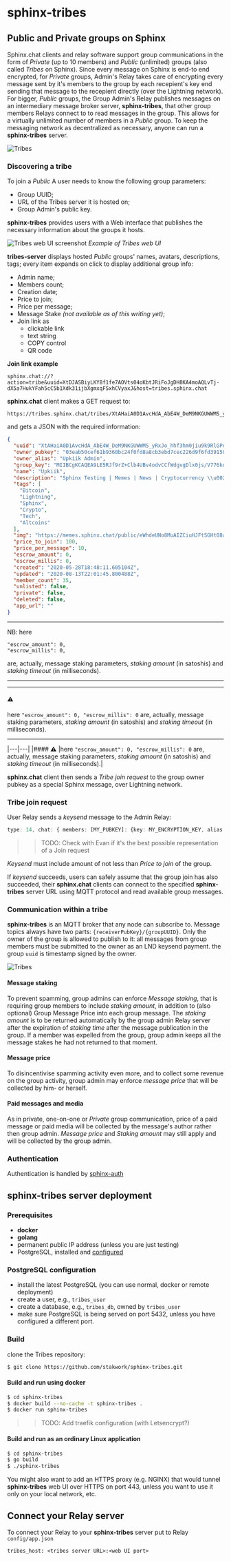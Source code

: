 # sphinx-tribes

## Public and Private groups on Sphinx

Sphinx.chat clients and relay software support group communications in the form of *Private* (up to 10 members) and *Public* (unlimited) groups (also called *Tribes* on Sphinx). 
Since every message on Sphinx is end-to end encrypted, for *Private* groups, Admin's Relay takes care of encrypting every message sent by it's members to the group by each recepient's key end sending that message to the recepient directly (over the Lightning network).
For bigger, *Public* groups, the Group Admin's Relay publishes messages on an intermediary message broker server, **sphinx-tribes**, that other group members Relays connect to to read messages in the group. This allows for a virtually unlimited number of members in a *Public* group.
To keep the messaging network as decentralized as necessary, anyone can run a **sphinx-tribes** server.

![Tribes](https://github.com/stakwork/sphinx-tribes/raw/master/img/tribes.jpg)

### Discovering a tribe

To join a *Public* A user needs to know the following group parameters:

- Group UUID;
- URL of the Tribes server it is hosted on;
- Group Admin's public key.

**sphinx-tribes** provides users with a Web interface that publishes the necessary information about the groups it hosts.

![Tribes web UI screenshot](tribes.sphinx.chat.png)
*Example of Tribes web UI*

**tribes-server** displays hosted *Public* groups' names, avatars, descriptions, tags; every item expands on click to display additional group info:

- Admin name;
- Members count;
- Creation date;
- Price to join;
- Price per message;
- Message Stake *(not available as of this writing yet)*;
- Join link as
    + clickable link
    + text string
    + COPY control
    + QR code

**Join link example**
```
sphinx.chat://?action=tribe&uuid=XtDJASBiyLKY8f1fe7AOVts04oKbtJRiFoJgDH8KA4moAQLvTj-dX5a7HukYFah5cC5b1Xdk31ijbXgmxqFSxhCVyaxJ&host=tribes.sphinx.chat
```

**sphinx.chat** client makes a GET request to:

```
https://tribes.sphinx.chat/tribes/XtAHaiA0D1AvcHdA_AbE4W_DeM9NKGUWWMS_yRxJo_hhf3hm0jiu9k9RlGPoFJLBIvdRmPM1ZRxXvlaNUriPXT5F7HeX
```

and gets a JSON with the required information:

```json
{
  "uuid": "XtAHaiA0D1AvcHdA_AbE4W_DeM9NKGUWWMS_yRxJo_hhf3hm0jiu9k9RlGPoFJLBIvdRmPM1ZRxXvlaNUriPXT5F7HeX",
  "owner_pubkey": "03eab50cef61b9360bc24f0fd8a8cb3ebd7cec226d9f6fd39150594e0da8bd58a7",
  "owner_alias": "Upkiik Admin",
  "group_key": "MIIBCgKCAQEA9LE5RJf9rZ+Clb4UBv4odvCCfWdgvgDlx0js/V776koXxtkwSIIVrHyaLHsZ1phyFCe2S0Aem/qDUbVsxrSS0lWqkQTSpu0U1A8lugJNxBJ6kiTrLaev7Tg/zqWcPe3q12g+vgIzmJ+rbfYrJmpsF2jYbjdb45MsKmAqIg7nYMruYz5oGM2er3Qz+SrcepWuoKF7rDi1arHH9kU2AVepR8mA0mpbgyL8phKHQLyA6hWiQp1zxv5t510LhbcwE94TkWKzJTOHE+TwnOsuWPmgoIZ3eyMZGFjUdliA/mMeus+8F7VNo5PmI+2LxKwqDCR8AzwqXotOJoOQEAQ+5gzHSQIDAQAB",
  "name": "Upkiik",
  "description": "Sphinx Testing | Memes | News | Cryptocurrency \\u0026 Blockchain Discussion",
  "tags": [
    "Bitcoin",
    "Lightning",
    "Sphinx",
    "Crypto",
    "Tech",
    "Altcoins"
  ],
  "img": "https://memes.sphinx.chat/public/eWhdeUNo8MuAIZCiuHJFtSGHt08a5VAy3IIc7hM06Y8=",
  "price_to_join": 100,
  "price_per_message": 10,
  "escrow_amount": 0,
  "escrow_millis": 0,
  "created": "2020-05-28T18:48:11.605104Z",
  "updated": "2020-08-13T22:01:45.800488Z",
  "member_count": 35,
  "unlisted": false,
  "private": false,
  "deleted": false,
  "app_url": ""
}
```

---
NB: 
here
```
"escrow_amount": 0,
"escrow_millis": 0,
```
are, actually, message staking parameters, *staking amount* (in satoshis) and *staking timeout* (in milliseconds).

---

------------- ------------------------------------
#### :warning: 
here `"escrow_amount": 0, "escrow_millis": 0` are, actually, message staking parameters, *staking amount* (in satoshis) and *staking timeout* (in milliseconds).

----------------------------------------------------------------

|---|---|
|#### :warning: |here `"escrow_amount": 0, "escrow_millis": 0` are, actually, message staking parameters, *staking amount* (in satoshis) and *staking timeout* (in milliseconds).|

**sphinx.chat** client then sends a *Tribe join request* to the group owner pubkey as a special Sphinx message, over Lightning network.

### Tribe join request

User Relay sends a *keysend* message to the Admin Relay:

```ts
type: 14, chat: { members: [MY_PUBKEY]: {key: MY_ENCRYPTION_KEY, alias: MY_USERNAME } }
```
>> TODO: Check with Evan if it's the best possible representation of a Join request

*Keysend* must include amount of not less than *Price to join* of the group.

If *keysend* succeeds, users can safely assume that the group join has also succeeded, their **sphinx.chat** clients can connect to the specified **sphinx-tribes** server URL using MQTT protocol and read available group messages.

### Communication within a tribe

**sphinx-tribes** is an MQTT broker that any node can subscribe to. Message topics always have two parts: `{receiverPubKey}/{groupUUID}`. Only the owner of the group is allowed to publish to it: all messages from group members must be submitted to the owner as an LND keysend payment. the group `uuid` is timestamp signed by the owner.

![Tribes](https://github.com/stakwork/sphinx-tribes/raw/master/img/sphinx-tribes.png)

#### Message staking

To prevent spamming, group admins can enforce *Message staking*, that is requiring group members to include *staking amount*, in addition to (also optional) Group Message Price into each group message. The *staking amount* is to be returned automatically by the group admin Relay server after the expiration of *staking time* after the message publication in the group. If a member was expelled from the group, group admin keeps all the message stakes he had not returned to that moment.

#### Message price

To disincentivise spamming activity even more, and to collect some revenue on the group activity, group admin may enforce *message price* that will be collected by him- or herself.

#### Paid messages and media

As in private, one-on-one or *Private* group communication, price of a paid message or paid media will be collected by the message's author rather then group admin. *Message price* and *Staking amount* may still apply and will be collected by the group admin.

### Authentication

Authentication is handled by [sphinx-auth](https://github.com/stakwork/sphinx-auth)

## sphinx-tribes server deployment

### Prerequisites

* **docker**
* **golang**
* permanent public IP address (unless you are just testing)
* PostgreSQL, installed and [configured](#postgre)

### PostgreSQL configuration

* install the latest PostgreSQL (you can use normal, docker or remote deployment)
* create a user, e.g., `tribes_user`
* create a database, e.g., `tribes_db`, owned by `tribes_user`
* make sure PostgreSQL is being served on port 5432, unless you have configured a different port.

### Build

clone the Tribes repository:

```bash
$ git clone https://github.com/stakwork/sphinx-tribes.git
```

#### Build and run using **docker**

```bash
$ cd sphinx-tribes
$ docker build --no-cache -t sphinx-tribes .
$ docker run sphinx-tribes
```
>> TODO: Add traefik configuration (with Letsencrypt?)

#### Build and run as an ordinary Linux application

```bash
$ cd sphinx-tribes
$ go build
$ ./sphinx-tribes
```

You might also want to add an HTTPS proxy (e.g. NGINX) that would tunnel **sphinx-tribes** web UI over HTTPS on port 443, unless you want to use it only on your local network, etc.

## Connect your Relay server

To connect your Relay to your **sphinx-tribes** server put to Relay `config/app.json` 
```
tribes_host: <tribes server URL>:<web UI port>
```
